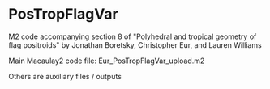 # PosTropFlagVar
M2 code accompanying section 8 of "Polyhedral and tropical geometry of flag positroids" by Jonathan Boretsky, Christopher Eur, and Lauren Williams

Main Macaulay2 code file: Eur_PosTropFlagVar_upload.m2

Others are auxiliary files / outputs
